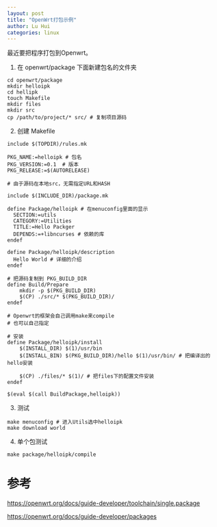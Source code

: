 ```yaml
---
layout: post
title: "OpenWrt打包示例"
author: Lu Hui
categories: linux
---
```


最近要把程序打包到Openwrt。


1. 在 openwrt/package 下面新建包名的文件夹

```
cd openwrt/package
mkdir helloipk
cd hellipk
touch Makefile
mkdir files
mkdir src
cp /path/to/project/* src/ # 复制项目源码
```

2. 创建 Makefile

```
include $(TOPDIR)/rules.mk

PKG_NAME:=helloipk # 包名
PKG_VERSION:=0.1  # 版本
PKG_RELEASE:=$(AUTORELEASE)

# 由于源码在本地src，无需指定URL和HASH
 
include $(INCLUDE_DIR)/package.mk

define Package/helloipk # 在menuconfig里面的显示
  SECTION:=utils
  CATEGORY:=Utilities
  TITLE:=Hello Packger
  DEPENDS:=+libncurses # 依赖的库
endef

define Package/helloipk/description
  Hello World # 详细的介绍
endef

# 把源码复制到 PKG_BUILD_DIR
define Build/Prepare
	mkdir -p $(PKG_BUILD_DIR)
	$(CP) ./src/* $(PKG_BUILD_DIR)/
endef

# Openwrt的框架会自己调用make来compile
# 也可以自己指定

# 安装
define Package/helloipk/install
	$(INSTALL_DIR) $(1)/usr/bin
	$(INSTALL_BIN) $(PKG_BUILD_DIR)/hello $(1)/usr/bin/ # 把编译出的hello安装

	$(CP) ./files/* $(1)/ # 把files下的配置文件安装
endef

$(eval $(call BuildPackage,helloipk))

```

3. 测试

```
make menuconfig # 进入Utils选中helloipk
make download world
```

4. 单个包测试

```
make package/helloipk/compile
```



# 参考

https://openwrt.org/docs/guide-developer/toolchain/single.package

https://openwrt.org/docs/guide-developer/packages
